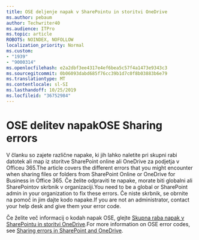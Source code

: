 ```yaml
---
title: OSE deljenje napak v SharePointu in storitvi OneDrive
ms.author: pebaum
author: Techwriter40
ms.audience: ITPro
ms.topic: article
ROBOTS: NOINDEX, NOFOLLOW
localization_priority: Normal
ms.custom:
- "1939"
- "9000314"
ms.openlocfilehash: e2a2dbf3ee4317e4ef6bea5c57f4a1473e9343c3
ms.sourcegitcommit: 0b06093dabd685f76cc39b1d7c0f8b03883b6e79
ms.translationtype: MT
ms.contentlocale: sl-SI
ms.lasthandoff: 10/25/2019
ms.locfileid: "36752984"
---
```

# <a name="ose-sharing-errors"></a><span data-ttu-id="06b2a-102">OSE delitev napak</span><span class="sxs-lookup"><span data-stu-id="06b2a-102">OSE Sharing errors</span></span>

<span data-ttu-id="06b2a-103">V članku so zajete različne napake, ki jih lahko naletite pri skupni rabi datotek ali map iz storitve SharePoint online ali OneDrive za podjetja v Officeu 365.</span><span class="sxs-lookup"><span data-stu-id="06b2a-103">The article covers the different errors that you might encounter when sharing files or folders from SharePoint Online or OneDrive for Business in Office 365.</span></span> <span data-ttu-id="06b2a-104">Če želite odpraviti te napake, morate biti globalni ali SharePointov skrbnik v organizaciji.</span><span class="sxs-lookup"><span data-stu-id="06b2a-104">You need to be a global or SharePoint admin in your organization to fix these errors.</span></span> <span data-ttu-id="06b2a-105">Če niste skrbnik, se obrnite na pomoč in jim dajte kodo napake.</span><span class="sxs-lookup"><span data-stu-id="06b2a-105">If you are not an administrator, contact your help desk and give them your error code.</span></span>

<span data-ttu-id="06b2a-106">Če želite več informacij o kodah napak OSE, glejte [Skupna raba napak v SharePointu in storitvi OneDrive](https://docs.microsoft.com/sharepoint/sharepoint-onedrive-error-message).</span><span class="sxs-lookup"><span data-stu-id="06b2a-106">For more information on OSE error codes, see [Sharing errors in SharePoint and OneDrive](https://docs.microsoft.com/sharepoint/sharepoint-onedrive-error-message).</span></span>
